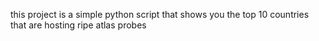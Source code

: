 this project is a simple python script that shows you the top 10 countries that are hosting ripe atlas probes
